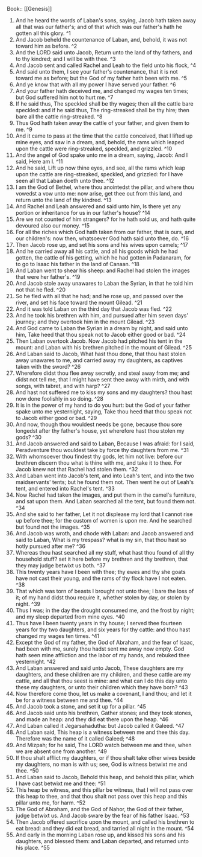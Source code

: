  Book:: [[Genesis]]
 1. And he heard the words of Laban's sons, saying, Jacob hath taken away all that was our father's; and of that which was our father's hath he gotten all this glory. ^1
 2. And Jacob beheld the countenance of Laban, and, behold, it was not toward him as before. ^2
 3. And the LORD said unto Jacob, Return unto the land of thy fathers, and to thy kindred; and I will be with thee. ^3
 4. And Jacob sent and called Rachel and Leah to the field unto his flock, ^4
 5. And said unto them, I see your father's countenance, that it is not toward me as before; but the God of my father hath been with me. ^5
 6. And ye know that with all my power I have served your father. ^6
 7. And your father hath deceived me, and changed my wages ten times; but God suffered him not to hurt me. ^7
 8. If he said thus, The speckled shall be thy wages; then all the cattle bare speckled: and if he said thus, The ring-streaked shall be thy hire; then bare all the cattle ring-streaked. ^8
 9. Thus God hath taken away the cattle of your father, and given them to me. ^9
 10. And it came to pass at the time that the cattle conceived, that I lifted up mine eyes, and saw in a dream, and, behold, the rams which leaped upon the cattle were ring-streaked, speckled, and grizzled. ^10
 11. And the angel of God spake unto me in a dream, saying, Jacob: And I said, Here am I. ^11
 12. And he said, Lift up now thine eyes, and see, all the rams which leap upon the cattle are ring-streaked, speckled, and grizzled: for I have seen all that Laban doeth unto thee. ^12
 13. I am the God of Bethel, where thou anointedst the pillar, and where thou vowedst a vow unto me: now arise, get thee out from this land, and return unto the land of thy kindred. ^13
 14. And Rachel and Leah answered and said unto him, Is there yet any portion or inheritance for us in our father's house? ^14
 15. Are we not counted of him strangers? for he hath sold us, and hath quite devoured also our money. ^15
 16. For all the riches which God hath taken from our father, that is ours, and our children's: now then, whatsoever God hath said unto thee, do. ^16
 17. Then Jacob rose up, and set his sons and his wives upon camels; ^17
 18. And he carried away all his cattle, and all his goods which he had gotten, the cattle of his getting, which he had gotten in Padanaram, for to go to Isaac his father in the land of Canaan. ^18
 19. And Laban went to shear his sheep: and Rachel had stolen the images that were her father's. ^19
 20. And Jacob stole away unawares to Laban the Syrian, in that he told him not that he fled. ^20
 21. So he fled with all that he had; and he rose up, and passed over the river, and set his face toward the mount Gilead. ^21
 22. And it was told Laban on the third day that Jacob was fled. ^22
 23. And he took his brethren with him, and pursued after him seven days' journey; and they overtook him in the mount Gilead. ^23
 24. And God came to Laban the Syrian in a dream by night, and said unto him, Take heed that thou speak not to Jacob either good or bad. ^24
 25. Then Laban overtook Jacob. Now Jacob had pitched his tent in the mount: and Laban with his brethren pitched in the mount of Gilead. ^25
 26. And Laban said to Jacob, What hast thou done, that thou hast stolen away unawares to me, and carried away my daughters, as captives taken with the sword? ^26
 27. Wherefore didst thou flee away secretly, and steal away from me; and didst not tell me, that I might have sent thee away with mirth, and with songs, with tabret, and with harp? ^27
 28. And hast not suffered me to kiss my sons and my daughters? thou hast now done foolishly in so doing. ^28
 29. It is in the power of my hand to do you hurt: but the God of your father spake unto me yesternight, saying, Take thou heed that thou speak not to Jacob either good or bad. ^29
 30. And now, though thou wouldest needs be gone, because thou sore longedst after thy father's house, yet wherefore hast thou stolen my gods? ^30
 31. And Jacob answered and said to Laban, Because I was afraid: for I said, Peradventure thou wouldest take by force thy daughters from me. ^31
 32. With whomsoever thou findest thy gods, let him not live: before our brethren discern thou what is thine with me, and take it to thee. For Jacob knew not that Rachel had stolen them. ^32
 33. And Laban went into Jacob's tent, and into Leah's tent, and into the two maidservants' tents; but he found them not. Then went he out of Leah's tent, and entered into Rachel's tent. ^33
 34. Now Rachel had taken the images, and put them in the camel's furniture, and sat upon them. And Laban searched all the tent, but found them not. ^34
 35. And she said to her father, Let it not displease my lord that I cannot rise up before thee; for the custom of women is upon me. And he searched but found not the images. ^35
 36. And Jacob was wroth, and chode with Laban: and Jacob answered and said to Laban, What is my trespass? what is my sin, that thou hast so hotly pursued after me? ^36
 37. Whereas thou hast searched all my stuff, what hast thou found of all thy household stuff? set it here before my brethren and thy brethren, that they may judge betwixt us both. ^37
 38. This twenty years have I been with thee; thy ewes and thy she goats have not cast their young, and the rams of thy flock have I not eaten. ^38
 39. That which was torn of beasts I brought not unto thee; I bare the loss of it; of my hand didst thou require it, whether stolen by day, or stolen by night. ^39
 40. Thus I was; in the day the drought consumed me, and the frost by night; and my sleep departed from mine eyes. ^40
 41. Thus have I been twenty years in thy house; I served thee fourteen years for thy two daughters, and six years for thy cattle: and thou hast changed my wages ten times. ^41
 42. Except the God of my father, the God of Abraham, and the fear of Isaac, had been with me, surely thou hadst sent me away now empty. God hath seen mine affliction and the labor of my hands, and rebuked thee yesternight. ^42
 43. And Laban answered and said unto Jacob, These daughters are my daughters, and these children are my children, and these cattle are my cattle, and all that thou seest is mine: and what can I do this day unto these my daughters, or unto their children which they have born? ^43
 44. Now therefore come thou, let us make a covenant, I and thou; and let it be for a witness between me and thee. ^44
 45. And Jacob took a stone, and set it up for a pillar. ^45
 46. And Jacob said unto his brethren, Gather stones; and they took stones, and made an heap: and they did eat there upon the heap. ^46
 47. And Laban called it Jegarsahadutha: but Jacob called it Galeed. ^47
 48. And Laban said, This heap is a witness between me and thee this day. Therefore was the name of it called Galeed; ^48
 49. And Mizpah; for he said, The LORD watch between me and thee, when we are absent one from another. ^49
 50. If thou shalt afflict my daughters, or if thou shalt take other wives beside my daughters, no man is with us; see, God is witness betwixt me and thee. ^50
 51. And Laban said to Jacob, Behold this heap, and behold this pillar, which I have cast betwixt me and thee: ^51
 52. This heap be witness, and this pillar be witness, that I will not pass over this heap to thee, and that thou shalt not pass over this heap and this pillar unto me, for harm. ^52
 53. The God of Abraham, and the God of Nahor, the God of their father, judge betwixt us. And Jacob sware by the fear of his father Isaac. ^53
 54. Then Jacob offered sacrifice upon the mount, and called his brethren to eat bread: and they did eat bread, and tarried all night in the mount. ^54
 55. And early in the morning Laban rose up, and kissed his sons and his daughters, and blessed them: and Laban departed, and returned unto his place. ^55
